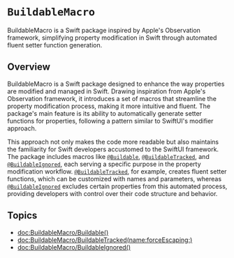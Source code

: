 # ``BuildableMacro``

BuildableMacro is a Swift package inspired by Apple's Observation framework, simplifying property modification in Swift through automated fluent setter function generation.

## Overview

BuildableMacro is a Swift package designed to enhance the way properties are modified and managed in Swift. Drawing inspiration from Apple's Observation framework, it introduces a set of macros that streamline the property modification process, making it more intuitive and fluent. The package's main feature is its ability to automatically generate setter functions for properties, following a pattern similar to SwiftUI's modifier approach.

This approach not only makes the code more readable but also maintains the familiarity for Swift developers accustomed to the SwiftUI framework. The package includes macros like [`@Buildable`](<doc:BuildableMacro/Buildable()>), [`@BuildableTracked`](<doc:BuildableMacro/BuildableTracked(name:forceEscaping:)>), and [`@BuildableIgnored`](<doc:BuildableMacro/BuildableIgnored()>), each serving a specific purpose in the property modification workflow. [`@BuildableTracked`](<doc:BuildableMacro/BuildableTracked(name:forceEscaping:)>), for example, creates fluent setter functions, which can be customized with names and parameters, whereas [`@BuildableIgnored`](<doc:BuildableMacro/BuildableIgnored()>) excludes certain properties from this automated process, providing developers with control over their code structure and behavior.

## Topics

- <doc:BuildableMacro/Buildable()>
- <doc:BuildableMacro/BuildableTracked(name:forceEscaping:)>
- <doc:BuildableMacro/BuildableIgnored()>

